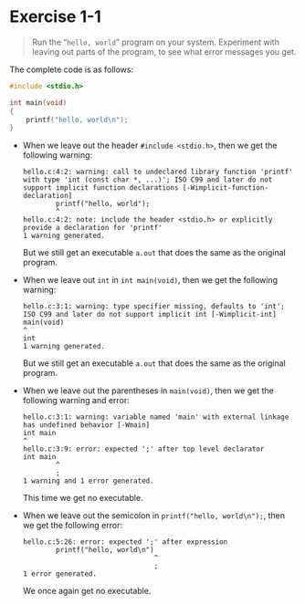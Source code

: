 # Exercise 1-1

> Run the “`hello, world`” program on your system.
> Experiment with leaving out parts of the program, to see what error messages you get.



The complete code is as follows:
```c
#include <stdio.h>

int main(void)
{
	printf("hello, world\n");
}
```

- When we leave out the header `#include <stdio.h>`, then we get the following warning:
  ```text
  hello.c:4:2: warning: call to undeclared library function 'printf' with type 'int (const char *, ...)'; ISO C99 and later do not support implicit function declarations [-Wimplicit-function-declaration]
          printf("hello, world");
          ^
  hello.c:4:2: note: include the header <stdio.h> or explicitly provide a declaration for 'printf'
  1 warning generated.
  ```
  But we still get an executable `a.out` that does the same as the original program.

- When we leave out `int` in `int main(void)`, then we get the following warning:
  ```text
  hello.c:3:1: warning: type specifier missing, defaults to 'int'; ISO C99 and later do not support implicit int [-Wimplicit-int]
  main(void)
  ^
  int
  1 warning generated.
  ```
  But we still get an executable `a.out` that does the same as the original program.

- When we leave out the parentheses in `main(void)`, then we get the following warning and error:
  ```text
  hello.c:3:1: warning: variable named 'main' with external linkage has undefined behavior [-Wmain]
  int main
  ^
  hello.c:3:9: error: expected ';' after top level declarator
  int main
          ^
          ;
  1 warning and 1 error generated.
  ```
  This time we get no executable.

- When we leave out the semicolon in `printf("hello, world\n");`, then we get the following error:
  ```text
  hello.c:5:26: error: expected ';' after expression
          printf("hello, world\n")
                                  ^
                                  ;
  1 error generated.
  ```
  We once again get no executable.
